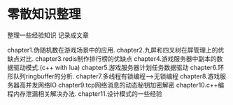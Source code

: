 # 零散知识整理
整理一些经验知识 记录成文章


chapter1.伪随机数在游戏场景中的应用.
chapter2.九屏和四叉树在屏管理上的优缺点对比.
chapter3.redis制作排行榜的优缺点
chapter4.游戏服务器中副本的数据驱动模式.(c++ with lua)
chapter5.游戏服务器计划任务数据驱动
chapter6.环形队列ringbuffer的分析.
chapter7.多线程有锁编程-->无锁编程
chapter8.游戏服务器高并发网络IO
chapter9.tcp网络消息的动态秘钥加密解密
chapter10.c++编程内存泄漏相关解决办法.
chapter11.设计模式的一些经验
